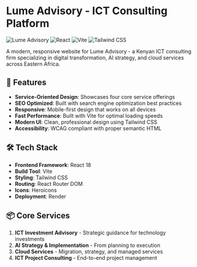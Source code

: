# Lume Advisory - ICT Consulting Platform

![Lume Advisory](https://img.shields.io/badge/Lume-Advisory-blue)
![React](https://img.shields.io/badge/React-18.2.0-61dafb)
![Vite](https://img.shields.io/badge/Vite-5.0.0-646cff)
![Tailwind CSS](https://img.shields.io/badge/Tailwind-3.3.0-38b2ac)

A modern, responsive website for Lume Advisory - a Kenyan ICT consulting firm specializing in digital transformation, AI strategy, and cloud services across Eastern Africa.

## 🚀 Features

- **Service-Oriented Design**: Showcases four core service offerings
- **SEO Optimized**: Built with search engine optimization best practices
- **Responsive**: Mobile-first design that works on all devices
- **Fast Performance**: Built with Vite for optimal loading speeds
- **Modern UI**: Clean, professional design using Tailwind CSS
- **Accessibility**: WCAG compliant with proper semantic HTML

## 🛠️ Tech Stack

- **Frontend Framework**: React 18
- **Build Tool**: Vite
- **Styling**: Tailwind CSS
- **Routing**: React Router DOM
- **Icons**: Heroicons
- **Deployment**: Render

## 📦 Core Services

1. **ICT Investment Advisory** - Strategic guidance for technology investments
2. **AI Strategy & Implementation** - From planning to execution
3. **Cloud Services** - Migration, strategy, and managed services
4. **ICT Project Consulting** - End-to-end project management